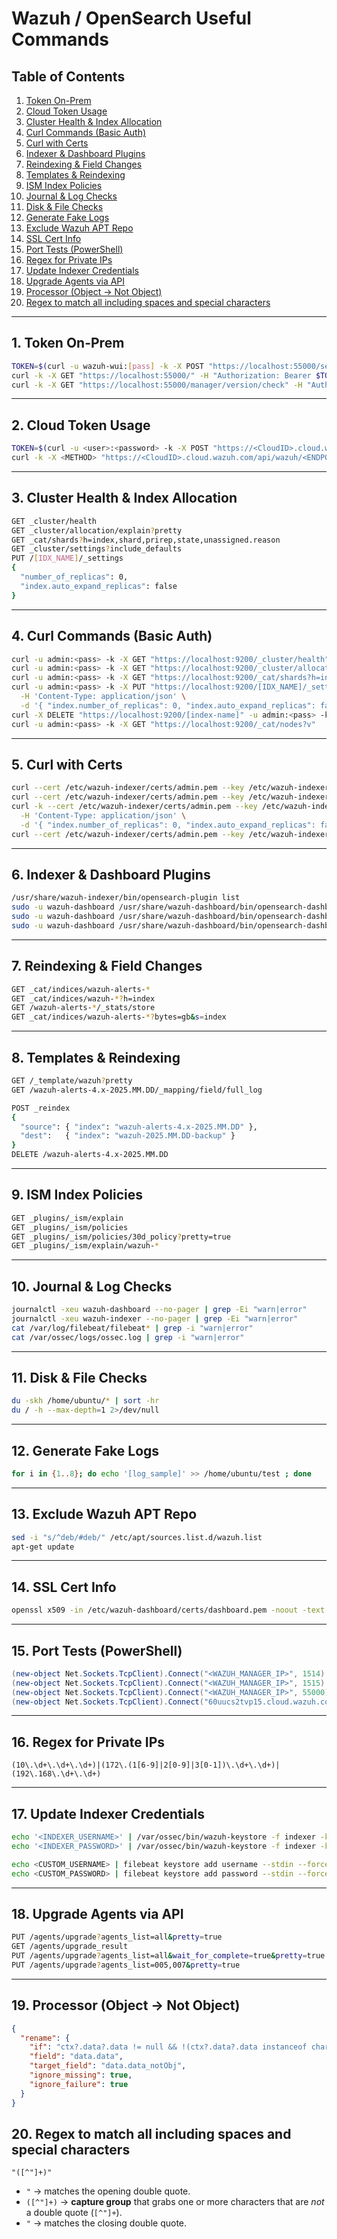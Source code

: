# Wazuh / OpenSearch Useful Commands

## Table of Contents
1. [Token On-Prem](#1--token-on-prem)  
2. [Cloud Token Usage](#2--cloud-token-usage)  
3. [Cluster Health & Index Allocation](#3--cluster-health--index-allocation)  
4. [Curl Commands (Basic Auth)](#4--curl-commands-basic-auth)  
5. [Curl with Certs](#5--curl-with-certs)  
6. [Indexer & Dashboard Plugins](#6--indexer--dashboard-plugins)  
7. [Reindexing & Field Changes](#7--reindexing--field-changes)  
8. [Templates & Reindexing](#8--templates--reindexing)  
9. [ISM Index Policies](#9--ism-index-policies)  
10. [Journal & Log Checks](#10--journal--log-checks)  
11. [Disk & File Checks](#11--disk--file-checks)  
12. [Generate Fake Logs](#12--generate-fake-logs)  
13. [Exclude Wazuh APT Repo](#13--exclude-wazuh-apt-repo)  
14. [SSL Cert Info](#14--ssl-cert-info)  
15. [Port Tests (PowerShell)](#15--port-tests-powershell)  
16. [Regex for Private IPs](#16--regex-for-private-ips)  
17. [Update Indexer Credentials](#17--update-indexer-credentials)  
18. [Upgrade Agents via API](#18--upgrade-agents-via-api)  
19. [Processor (Object → Not Object)](#19--processor-object--not-object)
20. [Regex to match all including spaces and special characters](#20--Regex-to-match-all-including-spaces-and-special-characters)


---

## 1.  Token On-Prem

```bash
TOKEN=$(curl -u wazuh-wui:[pass] -k -X POST "https://localhost:55000/security/user/authenticate?raw=true")
curl -k -X GET "https://localhost:55000/" -H "Authorization: Bearer $TOKEN"
curl -k -X GET "https://localhost:55000/manager/version/check" -H "Authorization: Bearer $TOKEN"
````

---

## 2.  Cloud Token Usage

```bash
TOKEN=$(curl -u <user>:<password> -k -X POST "https://<CloudID>.cloud.wazuh.com/api/wazuh/security/user/authenticate?raw=true")
curl -k -X <METHOD> "https://<CloudID>.cloud.wazuh.com/api/wazuh/<ENDPOINT>" -H "Authorization: Bearer $TOKEN"
```

---

## 3.  Cluster Health & Index Allocation

```bash
GET _cluster/health
GET _cluster/allocation/explain?pretty
GET _cat/shards?h=index,shard,prirep,state,unassigned.reason
GET _cluster/settings?include_defaults
PUT /[IDX_NAME]/_settings
{
  "number_of_replicas": 0,
  "index.auto_expand_replicas": false
}
```

---

## 4.  Curl Commands (Basic Auth)

```bash
curl -u admin:<pass> -k -X GET "https://localhost:9200/_cluster/health"
curl -u admin:<pass> -k -X GET "https://localhost:9200/_cluster/allocation/explain?pretty"
curl -u admin:<pass> -k -X GET "https://localhost:9200/_cat/shards?h=index,shard,prirep,state,unassigned.reason"
curl -u admin:<pass> -k -X PUT "https://localhost:9200/[IDX_NAME]/_settings" \
  -H 'Content-Type: application/json' \
  -d '{ "index.number_of_replicas": 0, "index.auto_expand_replicas": false }'
curl -X DELETE "https://localhost:9200/[index-name]" -u admin:<pass> -k
curl -u admin:<pass> -k -X GET "https://localhost:9200/_cat/nodes?v"
```

---

## 5.  Curl with Certs

```bash
curl --cert /etc/wazuh-indexer/certs/admin.pem --key /etc/wazuh-indexer/certs/admin-key.pem -k -X GET "https://localhost:9200/_cluster/health"
curl --cert /etc/wazuh-indexer/certs/admin.pem --key /etc/wazuh-indexer/certs/admin-key.pem -k -X GET "https://localhost:9200/_cat/shards?h=index,shard,prirep,state,unassigned.reason"
curl -k --cert /etc/wazuh-indexer/certs/admin.pem --key /etc/wazuh-indexer/certs/admin-key.pem -X PUT "https://localhost:9200/[IDX_NAME]/_settings" \
  -H 'Content-Type: application/json' \
  -d '{ "index.number_of_replicas": 0, "index.auto_expand_replicas": false }'
curl --cert /etc/wazuh-indexer/certs/admin.pem --key /etc/wazuh-indexer/certs/admin-key.pem -k -X GET "https://localhost:9200/_cat/nodes?v"
```

---

## 6.  Indexer & Dashboard Plugins

```bash
/usr/share/wazuh-indexer/bin/opensearch-plugin list
sudo -u wazuh-dashboard /usr/share/wazuh-dashboard/bin/opensearch-dashboards-plugin list
sudo -u wazuh-dashboard /usr/share/wazuh-dashboard/bin/opensearch-dashboards-plugin remove <PLUGIN_NAME>
sudo -u wazuh-dashboard /usr/share/wazuh-dashboard/bin/opensearch-dashboards-plugin install <PLUGIN_NAME>
```

---

## 7.  Reindexing & Field Changes

```bash
GET _cat/indices/wazuh-alerts-*
GET _cat/indices/wazuh-*?h=index
GET /wazuh-alerts-*/_stats/store
GET _cat/indices/wazuh-alerts-*?bytes=gb&s=index

```

---

## 8.  Templates & Reindexing

```bash
GET /_template/wazuh?pretty
GET /wazuh-alerts-4.x-2025.MM.DD/_mapping/field/full_log

POST _reindex
{
  "source": { "index": "wazuh-alerts-4.x-2025.MM.DD" },
  "dest":   { "index": "wazuh-2025.MM.DD-backup" }
}
DELETE /wazuh-alerts-4.x-2025.MM.DD
```

---

## 9.  ISM Index Policies

```bash
GET _plugins/_ism/explain
GET _plugins/_ism/policies
GET _plugins/_ism/policies/30d_policy?pretty=true
GET _plugins/_ism/explain/wazuh-*
```

---

## 10.  Journal & Log Checks

```bash
journalctl -xeu wazuh-dashboard --no-pager | grep -Ei "warn|error"
journalctl -xeu wazuh-indexer --no-pager | grep -Ei "warn|error"
cat /var/log/filebeat/filebeat* | grep -i "warn|error"
cat /var/ossec/logs/ossec.log | grep -i "warn|error"
```

---

## 11.  Disk & File Checks

```bash
du -skh /home/ubuntu/* | sort -hr
du / -h --max-depth=1 2>/dev/null
```

---

## 12.  Generate Fake Logs

```bash
for i in {1..8}; do echo '[log_sample]' >> /home/ubuntu/test ; done
```

---

## 13.  Exclude Wazuh APT Repo

```bash
sed -i "s/^deb/#deb/" /etc/apt/sources.list.d/wazuh.list
apt-get update
```

---

## 14.  SSL Cert Info

```bash
openssl x509 -in /etc/wazuh-dashboard/certs/dashboard.pem -noout -text
```

---

## 15.  Port Tests (PowerShell)

```powershell
(new-object Net.Sockets.TcpClient).Connect("<WAZUH_MANAGER_IP>", 1514)
(new-object Net.Sockets.TcpClient).Connect("<WAZUH_MANAGER_IP>", 1515)
(new-object Net.Sockets.TcpClient).Connect("<WAZUH_MANAGER_IP>", 55000)
(new-object Net.Sockets.TcpClient).Connect("60uucs2tvp15.cloud.wazuh.com", 1514)
```

---

## 16.  Regex for Private IPs

```regex
(10\.\d+\.\d+\.\d+)|(172\.(1[6-9]|2[0-9]|3[0-1])\.\d+\.\d+)|(192\.168\.\d+\.\d+)
```

---

## 17.  Update Indexer Credentials

```bash
echo '<INDEXER_USERNAME>' | /var/ossec/bin/wazuh-keystore -f indexer -k username
echo '<INDEXER_PASSWORD>' | /var/ossec/bin/wazuh-keystore -f indexer -k password

echo <CUSTOM_USERNAME> | filebeat keystore add username --stdin --force
echo <CUSTOM_PASSWORD> | filebeat keystore add password --stdin --force
```

---

## 18.  Upgrade Agents via API

```bash
PUT /agents/upgrade?agents_list=all&pretty=true
GET /agents/upgrade_result
PUT /agents/upgrade?agents_list=all&wait_for_complete=true&pretty=true
PUT /agents/upgrade?agents_list=005,007&pretty=true
```

---

## 19.  Processor (Object → Not Object)

```json
{
  "rename": {
    "if": "ctx?.data?.data != null && !(ctx?.data?.data instanceof char)",
    "field": "data.data",
    "target_field": "data.data_notObj",
    "ignore_missing": true,
    "ignore_failure": true
  }
}
```

## 20.  Regex to match all including spaces and special characters

```regex
"([^"]+)"
```

* `"` → matches the opening double quote.
* `([^"]+)` → **capture group** that grabs one or more characters that are *not* a double quote (`[^"]+`).
* `"` → matches the closing double quote.



```

```

